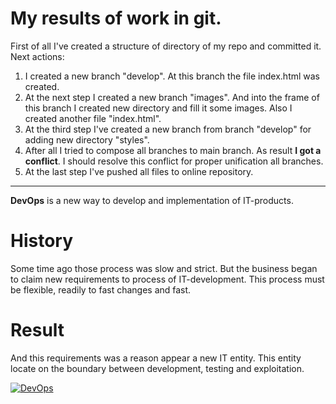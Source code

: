 # My results of work in git.

First of all I've created a structure of directory of my repo and committed it.
Next actions:
1. I created a new branch "develop". At this branch the file index.html was created.
2. At the next step I created a new branch "images". And into the frame of this branch I created new directory and fill it some images. Also I created another file "index.html".
3. At the third step I've created a new branch from branch "develop" for adding new directory "styles".
4. After all I tried to compose all branches to main branch. As result **I got a conflict**. I should resolve this conflict for proper unification all branches.
5. At the last step I've pushed all files to online repository.
------------


**DevOps** is a new way to develop and implementation of IT-products. 

# History

Some time ago those process was slow and strict. But the business began to claim new requirements to process of IT-development. This process must be flexible, readily to fast changes and fast. 

# Result

And this requirements was a reason appear a new IT entity. This entity locate on the boundary between development, testing and exploitation.

[![DevOps](https://software-expert.ru/wp-content/uploads/2021/05/DevOps.png "DevOps")](http://https://software-expert.ru/wp-content/uploads/2021/05/DevOps.png "DevOps")
